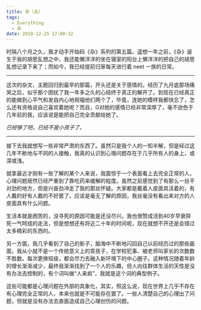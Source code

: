 ```yaml
---
title: 杂（五）
tags:
  - Everything
  - 杂
date: 2018-12-25 17:00:12
---
```


时隔八个月之久，我才动手开始码《杂》系列的第五篇。遥想一年之前，《杂》诞生于我的胡思乱想之中，我还能懒洋洋的坐在寝室的阳台上懒洋洋的把自己的胡思乱想记录下来了；而如今，我已经提前归家每天进行着 neet 一族的日常。

---

这次的杂文，主题回归到最早的那篇，开头还是关于感情的。经历了九月底那场痛哭之后，似乎那个困扰了我一年多之久的心结终于真正的解开了。到现在已经真正的能做到心平气和发自内心地祝福他们两个了，毕竟，连她的模样我都快忘了，怎么还有资格说自己喜欢着她呢？而且，G对她的感情已经非常深厚了，毫不逊色于几年前的我，应该说是能把自己完全贡献给她了。

*已经够了吧，已经不是小孩子了。*

---

接下去我就想写一些非常严肃的东西了。虽然只是我个人的一知半解，但是经过这几年不断地与不同的人接触，我真的认识到心理问题存在于几乎所有人的身上，或深或浅。

就拿最近才刚有一些了解的某个人来说，我震惊于一个表面看上去完全正常的人，心理问题居然已经严重到了靠吃药来缓解的程度。虽然之前感觉到了有那么一丝不对劲的地方，但是兴奋劲冲走了我的那丝怀疑。大家都是戴着人皮面具活着的，有人戴的好有人戴的不好罢了。应该是毫无了解的原因，我丝毫没有看出来对方的人皮面具有什么问题。

生活本就是困苦的，没寻死的原因可能是还没尽兴。我也很赞成活到40岁早衰猝死一气呵成的走法，但是想想还有将近二十年的时间呢，现在就想不开还是会错过太多精彩的东西的。

另一方面，我几乎看到了自己的影子，脑海中不断地闪回自己以前经历过的那些画面，我从小就不是一个传统意义上的乖孩子，在学校犯事、被老师叫家长的次数数不胜数。每次更换班级，都会尽力去融入新环境下的中心圈子。这种情况随着年龄的增长渐渐减少，最终我渐渐找到了一个人的乐趣，但人向往群体生活的天性是没有办法去控制的，有个词叫做“人来疯”，我就是这个词的典型例子。

这些可能都是心理问题在外部的具象化，其实，照这么说，现在世界上几乎不存在有心理完全正常的人，本来也就是不可能存在罢了。一些人清楚自己的心理出了问题，但就是没有办法去直面造成自己心理创伤的问题。